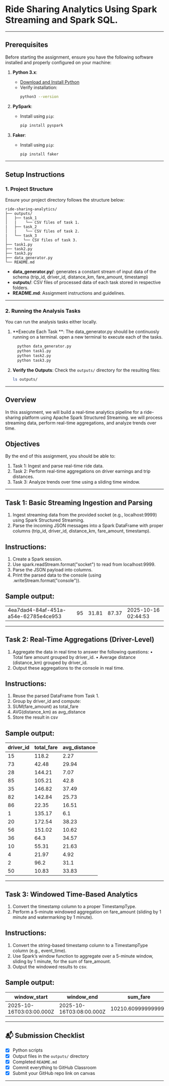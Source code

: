 # Ride Sharing Analytics Using Spark Streaming and Spark SQL.
---
## **Prerequisites**
Before starting the assignment, ensure you have the following software installed and properly configured on your machine:
1. **Python 3.x**:
   - [Download and Install Python](https://www.python.org/downloads/)
   - Verify installation:
     ```bash
     python3 --version
     ```

2. **PySpark**:
   - Install using `pip`:
     ```bash
     pip install pyspark
     ```

3. **Faker**:
   - Install using `pip`:
     ```bash
     pip install faker
     ```

---

## **Setup Instructions**

### **1. Project Structure**

Ensure your project directory follows the structure below:

```
ride-sharing-analytics/
├── outputs/
│   ├── task_1
│   |    └── CSV files of task 1.
|   ├── task_2
│   |    └── CSV files of task 2.
|   └── task_3
│       └── CSV files of task 3.
├── task1.py
├── task2.py
├── task3.py
├── data_generator.py
└── README.md
```

- **data_generator.py/**: generates a constant stream of input data of the schema (trip_id, driver_id, distance_km, fare_amount, timestamp)  
- **outputs/**: CSV files of processed data of each task stored in respective folders.
- **README.md**: Assignment instructions and guidelines.
  
---

### **2. Running the Analysis Tasks**

You can run the analysis tasks either locally.

1. **Execute Each Task **: The data_generator.py should be continuosly running on a terminal. open a new terminal to execute each of the tasks.
   ```bash
     python data_generator.py
     python task1.py
     python task2.py
     python task3.py
   ```

2. **Verify the Outputs**:
   Check the `outputs/` directory for the resulting files:
   ```bash
   ls outputs/
   ```

---

## **Overview**

In this assignment, we will build a real-time analytics pipeline for a ride-sharing platform using Apache Spark Structured Streaming. we will process streaming data, perform real-time aggregations, and analyze trends over time.

## **Objectives**

By the end of this assignment, you should be able to:

1. Task 1: Ingest and parse real-time ride data.
2. Task 2: Perform real-time aggregations on driver earnings and trip distances.
3. Task 3: Analyze trends over time using a sliding time window.

---

## **Task 1: Basic Streaming Ingestion and Parsing**

1. Ingest streaming data from the provided socket (e.g., localhost:9999) using Spark Structured Streaming.
2. Parse the incoming JSON messages into a Spark DataFrame with proper columns (trip_id, driver_id, distance_km, fare_amount, timestamp).

## **Instructions:**
1. Create a Spark session.
2. Use spark.readStream.format("socket") to read from localhost:9999.
3. Parse the JSON payload into columns.
4. Print the parsed data to the console (using .writeStream.format("console")).

## **Sample output:**

|| |  | | |
| ------- | ------ | ------- | ------- | ------ |
| 4ea7dad4-84af-451a-a54e-62785e4ce953     | 95   | 31.81    |  87.37  | 2025-10-16 02:44:53  |

---

## **Task 2: Real-Time Aggregations (Driver-Level)**

1. Aggregate the data in real time to answer the following questions:
  • Total fare amount grouped by driver_id.
  • Average distance (distance_km) grouped by driver_id.
2. Output these aggregations to the console in real time.

## **Instructions:**
1. Reuse the parsed DataFrame from Task 1.
2. Group by driver_id and compute:
3. SUM(fare_amount) as total_fare
4. AVG(distance_km) as avg_distance
5. Store the result in csv

## **Sample output:**
| driver_id | total_fare | avg_distance |
|-----------|------------|--------------|
| 15        | 118.2      | 2.27         |
| 73        | 42.48      | 29.94        |
| 28        | 144.21     | 7.07         |
| 85        | 105.21     | 42.8         |
| 35        | 146.82     | 37.49        |
| 82        | 142.84     | 25.73        |
| 86        | 22.35      | 16.51        |
| 1         | 135.17     | 6.1          |
| 20        | 172.54     | 38.23        |
| 56        | 151.02     | 10.62        |
| 36        | 64.3       | 34.57        |
| 10        | 55.31      | 21.63        |
| 4         | 21.97      | 4.92         |
| 2         | 96.2       | 31.1         |
| 50        | 10.83      | 33.83        |

---

## **Task 3: Windowed Time-Based Analytics**

1. Convert the timestamp column to a proper TimestampType.
2. Perform a 5-minute windowed aggregation on fare_amount (sliding by 1 minute and watermarking by 1 minute).

## **Instructions:**

1. Convert the string-based timestamp column to a TimestampType column (e.g., event_time).
2. Use Spark’s window function to aggregate over a 5-minute window, sliding by 1 minute, for the sum of fare_amount.
3. Output the windowed results to csv.

## **Sample output:**
|window_start| window_end| sum_fare |
| ------- | ------ | ------- |
| 2025-10-16T03:03:00.000Z | 2025-10-16T03:08:00.000Z   | 10210.609999999999    |

---

## 📬 Submission Checklist

- [x] Python scripts 
- [x] Output files in the `outputs/` directory  
- [x] Completed `README.md`  
- [x] Commit everything to GitHub Classroom  
- [x] Submit your GitHub repo link on canvas

---

